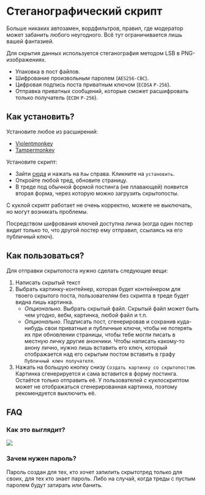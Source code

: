 # Стеганографический скрипт
Больше никаких автозамен, вордфильтров, правил, где модератор может забанить любого неугодного. Всё тут ограничивается лишь вашей фантазией.

Для скрытия данных используется стеганография методом LSB в PNG-изображениях.

- Упаковка в пост файлов.
- Шифрование произвольным паролем (`AES256-CBC`).
- Цифровая подпись поста приватным ключом (`ECDSA` `P-256`).
- Отправка приватных сообщений, которые сможет расшифровать только получатель (`ECDH` `P-256`).


## Как установить?
Установите любое из расширений:
* [Violentmonkey](https://violentmonkey.github.io)
* [Tampermonkey](https://www.tampermonkey.net)

Установите скрипт:
* Зайти [сюда](./hiddenThread.user.js) и нажать на `Raw` справа. Кликните на `установить`.
* Откройте любой тред, обновите страницу.
* В треде под обычной формой постинга (не плавающей) появится вторая форма, через которую можно загрузить скрытопосты.

C куклой скрипт работает не очень корректно, можете не выключать, но могут возникать проблемы.

Посредством шифрования ключей доступна личка (когда один постер видит только то, что другой постер ему отправил, ссылаясь на его публичный ключ).

## Как пользоваться?
Для отправки скрытопоста нужно сделать следующие вещи:
1. Написать скрытый текст
2. Выбрать картинку-контейнер, которая будет контейнером для твоего скрытого поста, пользователям без скрипта в треде будет видна лишь картинка.
    * *Опционально.* Выбрать скрытый файл. Скрытый файл может быть чем угодно, вебм, картинка, любой файл и т.п.
    * *Опционально.* Подписать пост, сгенерировав и сохранив куда-нибудь свои приватные и публичные ключи, чтобы не потерять их при обновлении страницы, чтобы тебе могли писать в местную личку другие анончики. Чтобы написать какому-то анону лично, нужно лишь вставить его ключ, который отображается над его скрытым постом вставить в графу `Публичный ключ получателя`.
3. Нажать на большую кнопку снизу `Создать картинку со скрытопостом`. Картинка сгенерируется и сама вставится в форму постинга. Остаётся только отправить её. У пользователей с куклоскриптом может не отображаться сгенерированная картинка, поэтому рекомендуется выключить её.


## FAQ
### Как это выглядит?
![](https://i.imgur.com/I3MfqSr.png)

### Зачем нужен пароль?
Пароль создан для тех, кто хочет запилить скрытотред только для своих, для тех кто знает пароль. Либо на случай, когда треды с пустым паролем будут затирать или банить.

